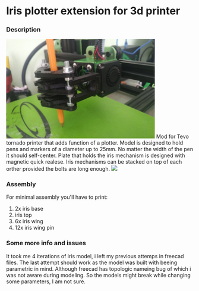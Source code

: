 # Iris plotter extension for 3d printer

### Description
<img src="images/plotter.jpg" width="400">
Mod for Tevo tornado printer that adds function of a plotter. Model is designed to hold pens and markers of a diameter up to 25mm. No matter the width of the pen it should self-center. Plate that holds the iris mechanism is designed with magnetic quick realese. Iris mechanisms can be stacked on top of each orther provided the bolts are long enough.

<img src="images/plotter.gif" width="400">

### Assembly

For minimal assembly you'll have to print:
1. 2x iris base 
2. iris top
3. 6x iris wing
4. 12x iris wing pin

### Some more info and issues

It took me 4 iterations of iris model, i left my previous attemps in freecad files. The last attempt should work as the model was built with beeing parametric in mind. Although freecad has topologic nameing bug of which i was not aware during modeling. So the models might break while changing some parameters, I am not sure. 
